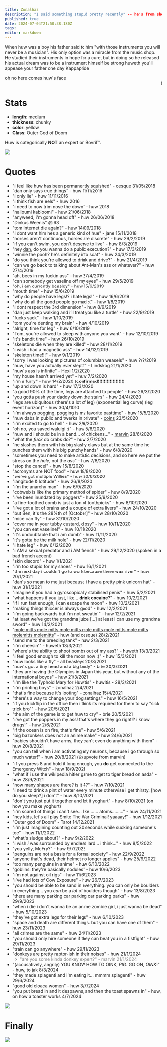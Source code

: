 ```yaml
---
title: Zonalhaz
description: "I said something stupid pretty recently" -- he's from sheffield, he knows the bible and ornithology
published: true
date: 2024-07-04T21:50:38.180Z
tags: 
editor: markdown
---
```


When huw was a boy his father said to him "with those instruments you will never be a musician". His only option was a miracle from the music shop. He studied their instruments in hope for a cure, but in doing so he released his actual dream was to be a instrument himself be strong huweth you'll appease your father one day Kappapride

oh no here comes huw's face
<marquee>huw's face</marquee>
# Stats
* **length**: medium
* **thickness**: chunky
* **color**: yellow
* **Class**: Outer God of Doom

Huw is categorically **NOT** an expert on Bovril:tm:.

![](https://cesque.com/storage/19/08/03/486301074883.png)
# Quotes
- "i feel like huw has been permanently squished" - cesque 31/05/2018
- "dan only says true things" - huw 11/11/2016 
- "i only lie" - huw 11/11/2016
- "i think fish are eels" - huw 2016
- "i need to now trim nose the down" - huw 2018
- "halloumi kabloomi" - huw 21/06/2018
- "anyweed, i'm gonna head off" - huw 26/06/2018
- "Dinkus Weenis" @i63
- "tom internet die again?" - huw 14/09/2018
- "I dont want him hes a generic kind of hue" - jane 15/11/2018
- "horses aren't continuous, horses are discrete" - huw 29/2/2019
- "if you can't swim, you don't deserve to live" - huw 8/3/2019
- "hey [dan](Cesque), do you wanna do a public execution?" - huw 17/3/2019
- "winnie the pooh? he's definitely into scat" - huw 24/3/2019
- "do you think you're allowed to drink and drive?" - huw 21/4/2019
- "can we go back to talking about Ant-Man's ass or whatever?" - huw 27/4/2019
- "ah, bees in my fuckin ass" - huw 27/4/2019
- "can somebody get vaseline off my eyes" - huw 29/5/2019
- "oh, i am currently [beasley](Brie)" - huw 15/6/2019
- "mouth time" - huw 15/6/2019
- "why do people have legs!? i hate legs!" - huw 16/6/2019
- "why do all the good people go mad :(" - huw 1/8/2019
- "i dont respect the 3rd dimension" - huw 8/9/2019
- "dan just keep walking and i’ll treat you like a turtle" - huw 22/9/2019
- "fucks sack" - huw 1/10/2019
- "tom you're denting my brain" - huw 4/10/2019
- "alright, time for leg" - huw 6/10/2019
- "Tom, you're allowed to sleep with anyone you want" - huw 12/10/2019
- "it's bandit time" - huw 26/10/2019
- "skeletons die when they are killed" - huw 28/11/2019
- "i wish i had a magnetic ass" - huw 14/12/2019
- "skeleton time!!!" - huw 9/1/2019
- "sorry i was looking at pictures of columbian weasels" - huw ?/?/2019
- "huw, have you actually *ever* slept?" - Lindskog 21/1/2020
- "huw's ass is infinite" - Hexi 1/2/2020
- "my house hasn't arrived yet" - huw 7/2/2020
- "i'm a furry" - huw 14/2/2020 (**confirmed!!!!!!!!!!!!!!!!!**)
- "up and down is hard" - huw 17/3/2020
- "a good 90% of the time, legs are attached to people" - huw 26/3/2020
- "you gotta push your daddy down the stairs" - huw 24/4/2020
- "legs are ubiquitous (there's a lot of leg) (exponential leg curve) (leg event horizon)" - huw 30/4/1010
- "i'm always pogging, pogging is my favorite pasttime" - huw 15/5/2020
- "huw dabs in public and twerks in private" - [coins](Supercoins) 23/5/2020
- "i'm excited to go to hell" - huw 2/6/2020
- "oh no, you saved waluigi :(" - huw 5/6/2020
- "huw and i should be in a band... of chickens..." - [marvin](marvin) 28/6/2020
- "what the *fuck* do crabs do?" - huw 2/7/2020
- "he slashes them with his big slashy claws but at the same time he punches them with his big punchy hands" - huw 6/8/2020
- "sometimes you need to make artistic decisions, and so here we put the stress on the *hole*, not the *ass*" - huw 7/8/2020
- "stop the cancel" - huw 15/8/2020
- "acronyms are NOT food" - huw 18/8/2020
- "we've got multiple Willies" - huw 20/8/2020
- "langitude & lotitude" - huw 26/8/2020
- "i'm the anarchy man" - huw 6/9/2020
- "cobweb is like the primary method of spider" - huw 8/9/2020
- "i've been inundated by poggers" - huw 25/9/2020
- "a fine-toothed comb is just a ton of toothpicks" - huw 8/10/2020
- "i've got a lot of brains and a couple of extra livers" - huw 24/10/2020
- "but Ben, it's the 28%th of \[October]" - huw 28/10/2020
- "mice can fly" - huw 31/10/2020
- "cover me in your tubby custard, dipsy" - huw 10/11/2020
- "you can eat vaseline!" - huw 10/11/2020
- "it's undoubtable that i am dumb" - huw 11/11/2020
- "it's gotta be the milk hole" - huw 22/11/2020
- "i hate leg" - huw 6/12/2020
- "i AM a sexual predator and i AM french" - huw 29/12/2020 (spoken in a bad french accent)
- "skin discord" - huw 1/1/2021
- "i'm too stupid for my shoes" - huw 16/1/2021
- "the next day i couldn't go to work because there was river" - huw 20/1/2021
- "dan's so mean to me just because i have a pretty pink unicorn hat" - huw 31/1/2021
- "imagine if you had a gyroscopically stabilised penis" - huw 5/2/2021
- "what happens if you just, like... **drink cocaine**?" - huw 10/2/2021
- "if i run fast enough, i can escape the moon" - huw 10/2/2021
- "making things thiccer is always good" - huw 12/2/2021
- "i'm going backwards but i'm not sweatin'" - huw 12/2/2021
- "at least we've got the grandma juice [...] at least i can use my grandma sword" - huw 14/2/2021
- "[mole mitts mole mitts mole mitts mole mitts mole mitts mole mitts molemitts molemitts](https://www.youtube.com/watch?v=KUvQaxnK7sc)" - huw (and cesque) 28/2/2021
- "send me to the breeding tank" - huw 2/3/2021
- "i'm cheesin'" - huweth 13/3/2021
- "where's the ability to shoot bombs out of my ass?" - huweth 13/3/2021
- "i feel good enough to kill the moon now :)" - huw 15/3/2021
- "huw looks like a fly" - all beasleys 20/3/2021
- "huw's got a tiny head and a big body" - brie 20/3/2021
- "they are having the Olympics in Japan this year, but without any of the international boyos" - huw 21/3/2021
- "i'm like the Typhoid Mary for Huwitis" - huwitis - 28/3/2021
- "i'm printing boys" - zonalhaz 2/4/2021
- "that's fine because it's looting" - zonalhaz 15/4/2021
- "there's a way to change your dog settings" - huw 16/5/2021
- "if you kickflip in the office then i think its required for them to say "sick trick bro"" - huw 20/5/2021
- "the aim of the game is to get huw to cry" - brie 20/5/2021
- "i've got the poppers in my ass! that's where they go right!? i know drugs!" - huw 2/6/2021
- "if the ocean is on fire, that's fine" - huw 5/6/2021
- "big bazonkers does not an anime make" - huw 24/6/2021
- "babies shouldn't have arms, they can't even do anything with them" - huw 20/8/2021
- "you can tell when i am activating my neurons, because i go through so much water!" - huw 20/8/2021 (👍 upvote from marvin)
- "if you press 8 and hold it long enough, you **do** get connected to the Emergency Witch" - huw 18/9/2021
- "what if i use the wikipedia hitler game to get to tiger bread on asda" - huw 28/9/2021
- "how many shapes are there? is it 4?" - huw 7/10/2021
- "i need to drink a pint of water every minute otherwise i get thirsty. \[how do you sleep?] i don't" - huw 8/10/2021
- "don't you just put it together and let it yoghurt" - huw 8/10/2021 (on how you make yoghurt)
- "i'm scared of things i can't see... like....... atoms........." - huw 24/11/2021
- "hey kids, let's all play Smite The War Criminal! yaaaay!" - huw 1/12/2021
- "Outer god of Doom" - Tarot 14/12/2021
- "i'm just imagining counting out 30 seconds while sucking someone's toe" - huw 11/1/2022
- "what's sludge about?" - huw 9/2/2022
- "i wish *i* was surrounded by endless lard... i think..." - huw 8/5/2022
- "you yelly, McFry?" - huw 9/7/2022
- "penguins are not a basis for a formal society" - huw 22/9/2022
- "anyone that's dead, their helmet no longer applies" - huw 25/9/2022
- "too many penguins in anime" - huw 6/10/2022
- "goblins: they're basically nodules" - huw 10/6/2023
- "i'm not against oil rigs" - huw 11/6/2023
- "i've had lots of Cow Exposure" - huw 26/7/2023
- "you should be able to be sand in everything. you can only be boulders in everything... you *can* be a *lot* of boulders though" - huw 13/8/2023
- "there are many parking car parking car parking parks" - huw 29/9/2023
- "when i die i don't wanna be an anime zombie girl, i just wanna be dead" - huw 5/10/2023
- "they've got extra legs for their legs" - huw 6/10/2023
- "space and death are different things. but you can have one of them" - huw 23/11/2023
- "all crimes are the same" - huw 24/11/2023
- "you should only hire someone if they can beat you in a fistfight" - huw 29/11/2023
- "train can go anywhere" - huw 29/11/2023
- "donkeys are pretty raptor-ish in their noises" - huw 21/1/2024
	- <span style="color: #888">"are you some kinda donkey expert?" - marvin 21/1/2024</span>
- "(accusatively, angrily) YOU KNOW HOW TO OINK, *PIG*. GO ON, *OINK*!" - huw, to jak 8/3/2024
- "they made splagenti and i'm eating it... mmmm splagenti" - huw 29/6/2024
- "good old cloaca women" - huw 3/7/2024
- "you put bread in and it despawns, and then the toast spawns in" - huw, on how a toaster works 4/7/2024

![](https://cesque.com/storage/20/02/04/223613402362.png)
# Finally

[<img src="https://cesque.com/storage/19/04/19/unknown.png" />](https://cesque.com/storage/21/07/22/867048638949.png)